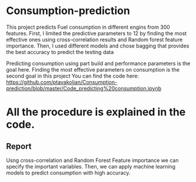 # Consumption-prediction


This project predicts Fuel consumption in different engins from 300 features. First, I limited the predictive parameters to 12 by finding the most effective ones using cross-correlation results and Random forest feature importance. Then, I used different models and chose bagging that provides the best accuracy to predict the testing data

Predicting consumption using part build and performance parameters is the goal here. 
Finding the most effective parameters on consumption is the second goal in this project
You can find the code here: https://github.com/ptavakolian/Consumption-prediction/blob/master/Code_predicting%20consumption.ipynb

# All the procedure is explained in the code.


## Report

Usng cross-correlation and Random Forest Feature importance we can specify the important variables. Then, we can apply machine learning models to predict consumption with high accuracy.


